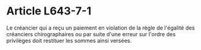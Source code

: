 # Article L643-7-1

Le créancier qui a reçu un paiement en violation de la règle de l'égalité des créanciers chirographaires ou par suite d'une erreur sur l'ordre des privilèges doit restituer les sommes ainsi versées.
